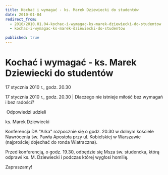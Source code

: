 ```yaml
---
title: Kochać i wymagać - ks. Marek Dziewiecki do studentów
date: 2010-01-04
redirect_from: 
  - 2010/2010.01.04-kochac-i-wymagac-ks-marek-dziewiecki-do-studentow
  - kochac-i-wymagac-ks-marek-dziewiecki-do-studentow

published: true
---
```




# Kochać i wymagać - ks. Marek Dziewiecki do studentów

<time>17 stycznia 2010 r., godz. 20.30</time>

17 stycznia 2010 r., godz. 20.30 | Dlaczego nie istnieje miłość bez wymagań i bez radości? 

&nbsp;Odpowiedzi udzieli 

ks. Marek Dziewiecki

Konferencja DA "Arka" rozpocznie się o godz. 20.30 w dolnym kościele Nawrócenia św. Pawła Apostoła przy ul. Kobielskiej w Warszawie (najprościej dojechać do ronda Wiatraczna). 

Przed konferencją, o godz. 19.30, odbędzie 
się Msza św. studencka, którą odprawi ks. M. Dziewiecki i podczas której wygłosi homilię. 

Zapraszamy!

         

         


<!--CONTENT FROM OLD SERVER (jos before 2013): 17 stycznia 2010 r., godz. 20.30 | Dlaczego nie istnieje miłość bez wymagań i bez radości? 

&nbsp;Odpowiedzi udzieli 

ks. Marek Dziewiecki

Konferencja DA "Arka" rozpocznie się o godz. 20.30 w dolnym kościele Nawrócenia św. Pawła Apostoła przy ul. Kobielskiej w Warszawie (najprościej dojechać do ronda Wiatraczna). 

Przed konferencją, o godz. 19.30, odbędzie się Msza św. studencka, którą odprawi ks. M. Dziewiecki i podczas której wygłosi homilię. 

Zapraszamy!

         

         
         
-->

<!--{{json:{"created_date":"2010-01-04 13:57:10","publish_down":"0000-00-00 00:00:00","id":"838"}}}-->